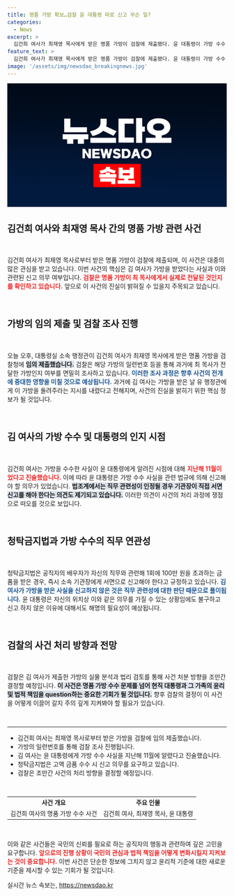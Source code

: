 ```yaml
---
title: 명품 가방 확보…검찰 윤 대통령 따로 신고 무슨 일?
categories:
  - News
excerpt: >
  김건희 여사가 최재영 목사에게 받은 명품 가방이 검찰에 제출됐다. 윤 대통령이 가방 수수 사실을 미리 알지 못했다는 진술과 함께, 청탁금지법 적용 여부가 쟁점으로 떠오르고 있다. 사건의 향방에 귀추가 주목된다!
feature_text: >
  김건희 여사가 최재영 목사에게 받은 명품 가방이 검찰에 제출됐다. 윤 대통령이 가방 수수 사실을 미리 알지 못했다는 진술과 함께, 청탁금지법 적용 여부가 쟁점으로 떠오르고 있다. 사건의 향방에 귀추가 주목된다!
image: '/assets/img/newsdao_breakingnews.jpg'
---
```


<p><img src="/assets/img/newsdao_breakingnews.jpg" alt="ontimetimes 속보" /></p>

<h2 data-ke-size="size26">김건희 여사와 최재영 목사 간의 명품 가방 관련 사건</h2>

<p data-ke-size="size16">&nbsp;</p>

<p>김건희 여사가 최재영 목사로부터 받은 명품 가방이 검찰에 제출되며, 이 사건은 대중의 많은 관심을 받고 있습니다. 이번 사건의 핵심은 김 여사가 가방을 받았다는 사실과 이와 관련된 신고 의무 여부입니다. <b><span style="color: #ee2323;">검찰은 명품 가방이 최 목사에게서 실제로 전달된 것인지를 확인하고 있습니다.</span></b> 앞으로 이 사건의 진실이 밝혀질 수 있을지 주목되고 있습니다.</p>

<p data-ke-size="size16">&nbsp;</p>

<h2 data-ke-size="size26">가방의 임의 제출 및 검찰 조사 진행</h2>

<p data-ke-size="size16">&nbsp;</p>

<p>오늘 오후, 대통령실 소속 행정관이 김건희 여사가 최재영 목사에게 받은 명품 가방을 검찰청에 <b><span style="background-color: #21538527;">임의 제출했습니다.</span></b> 검찰은 해당 가방의 일련번호 등을 통해 과거에 최 목사가 전달한 가방인지 여부를 면밀히 조사하고 있습니다. <b><span style="color: #1a5490;">이러한 조사 과정은 향후 사건의 전개에 중대한 영향을 미칠 것으로 예상됩니다.</span></b> 과거에 김 여사는 가방을 받은 날 유 행정관에게 이 가방을 돌려주라는 지시를 내렸다고 전해지며, 사건의 진실을 밝히기 위한 핵심 정보가 될 것입니다.</p>

<p data-ke-size="size16">&nbsp;</p>

<h2 data-ke-size="size26">김 여사의 가방 수수 및 대통령의 인지 시점</h2>

<p data-ke-size="size16">&nbsp;</p>

<p>김건희 여사는 가방을 수수한 사실이 윤 대통령에게 알려진 시점에 대해 <b><span style="color: #ee2323;">지난해 11월이었다고 진술했습니다.</span></b> 이에 따라 윤 대통령은 가방 수수 사실을 관련 법규에 의해 신고해야 할 의무가 있었습니다. <b><span style="background-color: #21538527;">법조계에서는 직무 관련성이 인정될 경우 기관장이 직접 서면 신고를 해야 한다는 의견도 제기되고 있습니다.</span></b> 이러한 의견이 사건의 처리 과정에 쟁점으로 떠오를 것으로 보입니다.</p>

<p data-ke-size="size16">&nbsp;</p>

<h2 data-ke-size="size26">청탁금지법과 가방 수수의 직무 연관성</h2>

<p data-ke-size="size16">&nbsp;</p>

<p>청탁금지법은 공직자의 배우자가 자신의 직무와 관련해 1회에 100만 원을 초과하는 금품을 받은 경우, 즉시 소속 기관장에게 서면으로 신고해야 한다고 규정하고 있습니다. <b><span style="color: #1a5490;">김 여사가 가방을 받은 사실을 신고하지 않은 것은 직무 관련성에 대한 판단 때문으로 풀이됩니다.</span></b> 윤 대통령은 자신의 위치상 이와 같은 의무를 가질 수 있는 상황임에도 불구하고 신고 하지 않은 이유에 대해서도 해명의 필요성이 예상됩니다.</p>

<p data-ke-size="size16">&nbsp;</p>

<h2 data-ke-size="size26">검찰의 사건 처리 방향과 전망</h2>

<p data-ke-size="size16">&nbsp;</p>

<p>검찰은 김 여사가 제출한 가방의 실물 분석과 법리 검토를 통해 사건 처분 방향을 조만간 결정할 예정입니다. <b><span style="background-color: #21538527;">이 사건은 명품 가방 수수 문제를 넘어 현직 대통령과 그 가족의 윤리 및 법적 책임을 question하는 중요한 기회가 될 것입니다.</span></b> 향후 검찰의 결정이 이 사건을 어떻게 이끌어 갈지 주의 깊게 지켜봐야 할 필요가 있습니다.</p>

<p data-ke-size="size16">&nbsp;</p>

<hr />

<ul>
    <li>김건희 여사는 최재영 목사로부터 받은 가방을 검찰에 임의 제출했습니다.</li>
    <li>가방의 일련번호를 통해 검찰 조사 진행됩니다.</li>
    <li>김 여사는 윤 대통령에게 가방 수수 사실을 지난해 11월에 알렸다고 진술했습니다.</li>
    <li>청탁금지법은 고액 금품 수수 시 신고 의무를 요구하고 있습니다.</li>
    <li>검찰은 조만간 사건의 처리 방향을 결정할 예정입니다.</li>
</ul>

<p data-ke-size="size16">&nbsp;</p>

<table style="border-collapse: collapse; width: 100%;">
    <tr>
        <td style="text-align: center; height: 17px;"><b>사건 개요</b></td>
        <td style="text-align: center; height: 17px;"><b>주요 인물</b></td>
    </tr>
    <tr>
        <td style="text-align: center; height: 17px;">김건희 여사의 명품 가방 수수 사건</td>
        <td style="text-align: center; height: 17px;">김건희 여사, 최재영 목사, 윤 대통령</td>
    </tr>
</table>

<p data-ke-size="size16">&nbsp;</p>

<p>이와 같은 사건들은 국민의 신뢰를 필요로 하는 공직자의 행동과 관련하여 깊은 고민을 요구합니다. <b><span style="color: #ee2323;">앞으로의 진행 상황이 국민의 관심과 법적 책임을 어떻게 변화시킬지 지켜보는 것이 중요합니다.</span></b> 이번 사건은 단순한 정보에 그치지 않고 윤리적 기준에 대한 새로운 기준을 제시할 수 있는 기회가 될 것입니다.</p>
실시간 뉴스 속보는, <a href="https://newsdao.kr" rel="dofollow">https://newsdao.kr</a>


